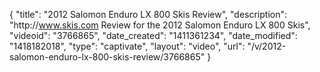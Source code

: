 {
    "title": "2012 Salomon Enduro LX 800 Skis Review",
    "description": "http:\/\/www.skis.com Review for the 2012 Salomon Enduro LX 800 Skis",
    "videoid": "3766865",
    "date_created": "1411361234",
    "date_modified": "1418182018",
    "type": "captivate",
    "layout": "video",
    "url": "\/v\/2012-salomon-enduro-lx-800-skis-review\/3766865"
}